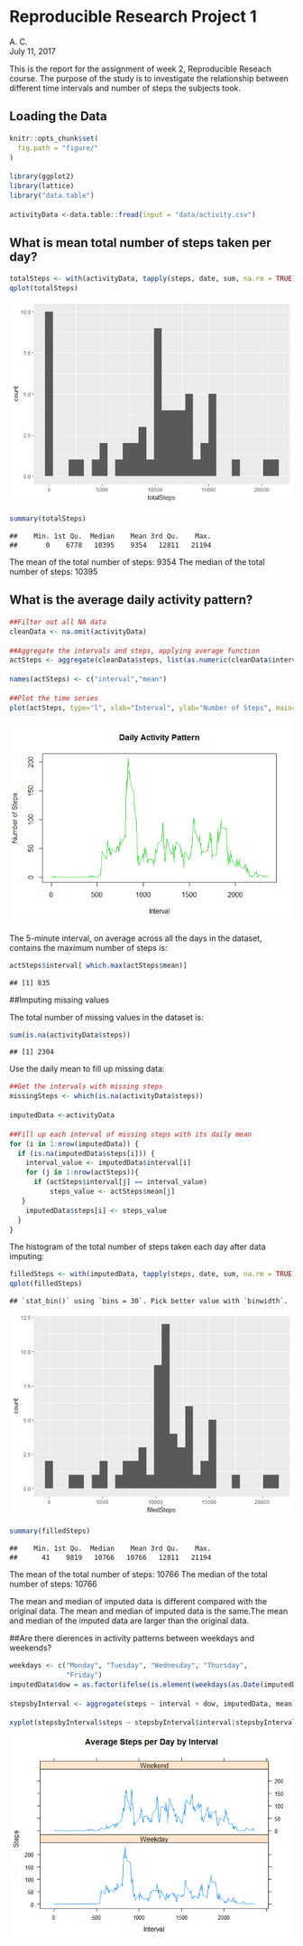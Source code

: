 # Reproducible Research Project 1
A. C.  
July 11, 2017  

This is the report for the assignment of week 2, Reproducible Reseach course. The purpose of the study is to investigate the relationship between different time intervals and number of steps the subjects took.

## Loading the Data


```r
knitr::opts_chunk$set(
  fig.path = "figure/"
)

library(ggplot2)
library(lattice)
library("data.table")

activityData <-data.table::fread(input = "data/activity.csv")
```

## What is mean total number of steps taken per day?


```r
totalSteps <- with(activityData, tapply(steps, date, sum, na.rm = TRUE))
qplot(totalSteps)
```

![](figure/unnamed-chunk-2-1.png)<!-- -->

```r
summary(totalSteps)
```

```
##    Min. 1st Qu.  Median    Mean 3rd Qu.    Max. 
##       0    6778   10395    9354   12811   21194
```
The mean of the total number of steps: 9354
The median of the total number of steps: 10395

## What is the average daily activity pattern?


```r
##Filter out all NA data
cleanData <- na.omit(activityData)

##Aggregate the intervals and steps, applying average function
actSteps <- aggregate(cleanData$steps, list(as.numeric(cleanData$interval)), FUN="mean")

names(actSteps) <- c("interval","mean")

##Plot the time series
plot(actSteps, type="l", xlab="Interval", ylab="Number of Steps", main="Daily Activity Pattern", col=3)
```

![](figure/unnamed-chunk-3-1.png)<!-- -->

The 5-minute interval, on average across all the days in the dataset, contains the maximum number of steps is:


```r
actSteps$interval[ which.max(actSteps$mean)]
```

```
## [1] 835
```

##Imputing missing values

The total number of missing values in the dataset is:

```r
sum(is.na(activityData$steps)) 
```

```
## [1] 2304
```

Use the daily mean to fill up missing data:

```r
##Get the intervals with missing steps
missingSteps <- which(is.na(activityData$steps))

imputedData <-activityData

##Fill up each interval of missing steps with its daily mean
for (i in 1:nrow(imputedData)) {
  if (is.na(imputedData$steps[i])) {
    interval_value <- imputedData$interval[i]
    for (j in 1:nrow(actSteps)){
      if (actSteps$interval[j] == interval_value)
          steps_value <- actSteps$mean[j]
   }
    imputedData$steps[i] <- steps_value
  }
}
```

The histogram of the total number of steps taken each day after data imputing:

```r
filledSteps <- with(imputedData, tapply(steps, date, sum, na.rm = TRUE))
qplot(filledSteps)
```

```
## `stat_bin()` using `bins = 30`. Pick better value with `binwidth`.
```

![](figure/unnamed-chunk-7-1.png)<!-- -->

```r
summary(filledSteps)
```

```
##    Min. 1st Qu.  Median    Mean 3rd Qu.    Max. 
##      41    9819   10766   10766   12811   21194
```

The mean of the total number of steps: 10766
The median of the total number of steps: 10766

The mean and median of imputed data is different compared with the original data. The mean and median of imputed data is the same.The mean and median of the imputed data are larger than the original data.

##Are there dierences in activity patterns between weekdays and weekends?


```r
weekdays <- c("Monday", "Tuesday", "Wednesday", "Thursday", 
              "Friday")
imputedData$dow = as.factor(ifelse(is.element(weekdays(as.Date(imputedData$date)),weekdays), "Weekday", "Weekend"))

stepsbyInterval <- aggregate(steps ~ interval + dow, imputedData, mean)

xyplot(stepsbyInterval$steps ~ stepsbyInterval$interval|stepsbyInterval$dow, main="Average Steps per Day by Interval",xlab="Interval", ylab="Steps",layout=c(1,2), type="l")
```

![](figure/unnamed-chunk-8-1.png)<!-- -->
